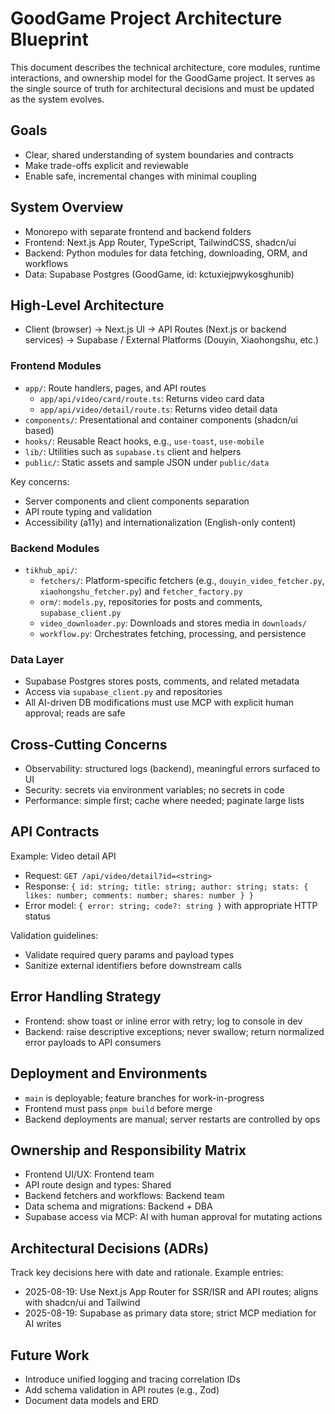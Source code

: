 # GoodGame Project Architecture Blueprint

This document describes the technical architecture, core modules, runtime interactions, and ownership model for the GoodGame project. It serves as the single source of truth for architectural decisions and must be updated as the system evolves.

## Goals
- Clear, shared understanding of system boundaries and contracts
- Make trade-offs explicit and reviewable
- Enable safe, incremental changes with minimal coupling

## System Overview
- Monorepo with separate frontend and backend folders
- Frontend: Next.js App Router, TypeScript, TailwindCSS, shadcn/ui
- Backend: Python modules for data fetching, downloading, ORM, and workflows
- Data: Supabase Postgres (GoodGame, id: kctuxiejpwykosghunib)

## High-Level Architecture
- Client (browser) → Next.js UI → API Routes (Next.js or backend services) → Supabase / External Platforms (Douyin, Xiaohongshu, etc.)

### Frontend Modules
- `app/`: Route handlers, pages, and API routes
  - `app/api/video/card/route.ts`: Returns video card data
  - `app/api/video/detail/route.ts`: Returns video detail data
- `components/`: Presentational and container components (shadcn/ui based)
- `hooks/`: Reusable React hooks, e.g., `use-toast`, `use-mobile`
- `lib/`: Utilities such as `supabase.ts` client and helpers
- `public/`: Static assets and sample JSON under `public/data`

Key concerns:
- Server components and client components separation
- API route typing and validation
- Accessibility (a11y) and internationalization (English-only content)

### Backend Modules
- `tikhub_api/`:
  - `fetchers/`: Platform-specific fetchers (e.g., `douyin_video_fetcher.py`, `xiaohongshu_fetcher.py`) and `fetcher_factory.py`
  - `orm/`: `models.py`, repositories for posts and comments, `supabase_client.py`
  - `video_downloader.py`: Downloads and stores media in `downloads/`
  - `workflow.py`: Orchestrates fetching, processing, and persistence

### Data Layer
- Supabase Postgres stores posts, comments, and related metadata
- Access via `supabase_client.py` and repositories
- All AI-driven DB modifications must use MCP with explicit human approval; reads are safe

## Cross-Cutting Concerns
- Observability: structured logs (backend), meaningful errors surfaced to UI
- Security: secrets via environment variables; no secrets in code
- Performance: simple first; cache where needed; paginate large lists

## API Contracts
Example: Video detail API
- Request: `GET /api/video/detail?id=<string>`
- Response: `{ id: string; title: string; author: string; stats: { likes: number; comments: number; shares: number } }`
- Error model: `{ error: string; code?: string }` with appropriate HTTP status

Validation guidelines:
- Validate required query params and payload types
- Sanitize external identifiers before downstream calls

## Error Handling Strategy
- Frontend: show toast or inline error with retry; log to console in dev
- Backend: raise descriptive exceptions; never swallow; return normalized error payloads to API consumers

## Deployment and Environments
- `main` is deployable; feature branches for work-in-progress
- Frontend must pass `pnpm build` before merge
- Backend deployments are manual; server restarts are controlled by ops

## Ownership and Responsibility Matrix
- Frontend UI/UX: Frontend team
- API route design and types: Shared
- Backend fetchers and workflows: Backend team
- Data schema and migrations: Backend + DBA
- Supabase access via MCP: AI with human approval for mutating actions

## Architectural Decisions (ADRs)
Track key decisions here with date and rationale. Example entries:
- 2025-08-19: Use Next.js App Router for SSR/ISR and API routes; aligns with shadcn/ui and Tailwind
- 2025-08-19: Supabase as primary data store; strict MCP mediation for AI writes

## Future Work
- Introduce unified logging and tracing correlation IDs
- Add schema validation in API routes (e.g., Zod)
- Document data models and ERD


